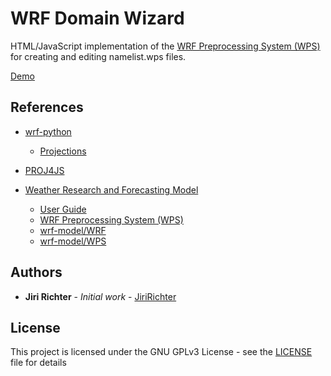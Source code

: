 # WRF Domain Wizard 

HTML/JavaScript implementation of the [WRF Preprocessing System (WPS)](https://esrl.noaa.gov/gsd/wrfportal/DomainWizard.html) for creating and editing namelist.wps files.

[Demo](https://jiririchter.github.io/WRFDomainWizard/)

## References

- [wrf-python](https://github.com/NCAR/wrf-python)
    - [Projections](https://github.com/NCAR/wrf-python/blob/develop/src/wrf/projection.py)

- [PROJ4JS](https://github.com/proj4js/proj4js)

- [Weather Research and Forecasting Model](https://www2.mmm.ucar.edu/wrf/users/)
    - [User Guide](https://www2.mmm.ucar.edu/wrf/users/wrf_users_guide/build/html/index.html)
    - [WRF Preprocessing System (WPS)](https://www2.mmm.ucar.edu/wrf/users/wrf_users_guide/build/html/wps.html)
    - [wrf-model/WRF](https://github.com/wrf-model/WRF)
    - [wrf-model/WPS](https://github.com/wrf-model/WPS)


## Authors

* **Jiri Richter** - *Initial work* - [JiriRichter](https://github.com/JiriRichter)

## License

This project is licensed under the GNU GPLv3 License - see the [LICENSE](LICENSE) file for details

